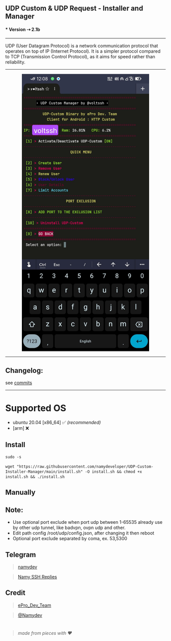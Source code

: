 ## UDP Custom & UDP Request - Installer and Manager
#### * Version ⇢ 2.1b
---
UDP (User Datagram Protocol) is a network communication protocol that operates on top of IP (Internet Protocol). It is a simpler protocol compared to TCP (Transmission Control Protocol), as it aims for speed rather than reliability.


---
<center><img src="https://raw.githubusercontent.com/namydeveloper/UDP-Custom-Installer-Manager/main/bin/banner.jpg" alt="banner" width="400"/></center>

---
## Changelog: 
see [commits](https://github.com/namydeveloper/UDP-Custom-Installer-Manager/commits/main)

---

# Supported OS
- ubuntu 20.04 [x86_64] ✅ _(recommended)_
- [arm] ❌

## Install
```
sudo -s
``` 
```
wget "https://raw.githubusercontent.com/namydeveloper/UDP-Custom-Installer-Manager/main/install.sh" -O install.sh && chmod +x install.sh && ./install.sh
```


## Manually

## Note: 
 * Use optional port exclude when port udp between 1-65535 already use by other udp tunnel, like badvpn, ovpn udp and other.
 * Edit path config /root/udp/config.json, after changing it then reboot
 * Optional port exclude separated by coma, ex. 53,5300

## Telegram 
 > [namydev](https://t.me/Namydev)

 > [Namy SSH Replies](https://t.me/namydevBot)

## Credit
 > [ePro_Dev_Team](https://t.me/ePro_Dev_Team/141)

 > [@Namydev]()

#
  > _made from pieces with ❤️_
#